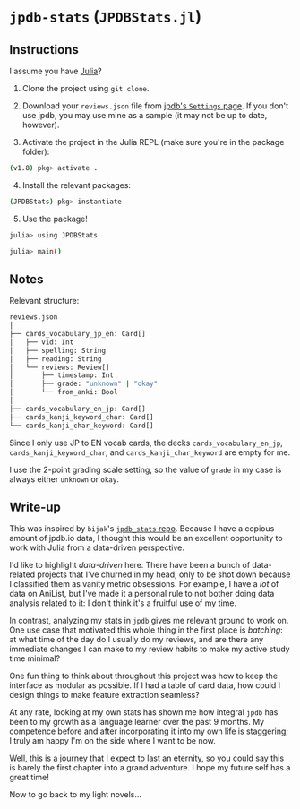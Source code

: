 # `jpdb-stats` (`JPDBStats.jl`)

## Instructions

I assume you have [Julia](https://julialang.org/)?

1. Clone the project using `git clone`.

2. Download your `reviews.json` file from [jpdb's `Settings` page](https://jpdb.io/settings). If you don't use jpdb, you may use mine as a sample (it may not be up to date, however).

3. Activate the project in the Julia REPL (make sure you're in the package folder):

```bash
(v1.8) pkg> activate .
```

4. Install the relevant packages:

```bash
(JPDBStats) pkg> instantiate
```

5. Use the package!

```bash
julia> using JPDBStats

julia> main()
```

## Notes

Relevant structure:

```bash
reviews.json
│
├── cards_vocabulary_jp_en: Card[]
│   ├── vid: Int
│   ├── spelling: String
│   ├── reading: String
│   └── reviews: Review[]
│       ├── timestamp: Int
│       ├── grade: "unknown" | "okay"
│       └── from_anki: Bool
│
├── cards_vocabulary_en_jp: Card[]
├── cards_kanji_keyword_char: Card[]
└── cards_kanji_char_keyword: Card[]
```

Since I only use JP to EN vocab cards, the decks `cards_vocabulary_en_jp`, `cards_kanji_keyword_char`, and `cards_kanji_char_keyword` are empty for me.

I use the 2-point grading scale setting, so the value of `grade` in my case is always either `unknown` or `okay`.

## Write-up

This was inspired by `bijak`'s [`jpdb_stats` repo](https://github.com/bijak/jpdb_stats). Because I have a copious amount of jpdb.io data, I thought this would be an excellent opportunity to work with Julia from a data-driven perspective.

I'd like to highlight *data-driven* here. There have been a bunch of data-related projects that I've churned in my head, only to be shot down because I classified them as vanity metric obsessions. For example, I have a *lot* of data on AniList, but I've made it a personal rule to not bother doing data analysis related to it: I don't think it's a fruitful use of my time.

In contrast, analyzing my stats in `jpdb` gives me relevant ground to work on. One use case that motivated this whole thing in the first place is *batching*: at what time of the day do I usually do my reviews, and are there any immediate changes I can make to my review habits to make my active study time minimal?

One fun thing to think about throughout this project was how to keep the interface as modular as possible. If I had a table of card data, how could I design things to make feature extraction seamless?

At any rate, looking at my own stats has shown me how integral `jpdb` has been to my growth as a language learner over the past 9 months. My competence before and after incorporating it into my own life is staggering; I truly am happy I'm on the side where I want to be now.

Well, this is a journey that I expect to last an eternity, so you could say this is barely the first chapter into a grand adventure. I hope my future self has a great time!

Now to go back to my light novels...
